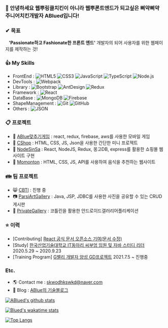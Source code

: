 <!--
**ABlued/ABlued** is a ✨ _special_ ✨ repository because its `README.md` (this file) appears on your GitHub profile.
[![ABlued github stats](https://github-readme-stats.vercel.app/api?username=ABlued&hide_border=true&hide=contribs&count_private=true&show_icons=true)](https://github.com/anuraghazra/github-readme-stats)
<br>
<br>
Here are some ideas to get you started:

- 🔭 I’m currently working on ...
- 🌱 I’m currently learning ...
- 👯 I’m looking to collaborate on ...
- 🤔 I’m looking for help with ...
- 💬 Ask me about ...
- 📫 How to reach me: ...
- 😄 Pronouns: ...
- ⚡ Fun fact: ...
-->
### 👋 안녕하세요 웹뿌링클치킨이 아니라 웹뿌론트엔드가 되고싶은 삐약삐약 주니어치킨개발자 ABlued입니다!
  
  
### ✔ 목표
&ensp; **'Passionate하고 Fashionate한 프론트 엔드'** 개발자의 되어 사용자를 위한 웹페이지를 제작하는 것!
  
### :thumbsup: My Skills
+ FrontEnd : ![HTML5](https://img.shields.io/badge/HTML5-E34F26?logo=HTML5&logoColor=white) ![CSS3](https://img.shields.io/badge/CSS3-1572B6?logo=CSS3&logoColor=white) ![JavaScript](https://img.shields.io/badge/JavaScript-F7DF1E?logo=JavaScript&logoColor=black) ![TypeScript](https://img.shields.io/badge/TypeScript-3178C6?logo=TypeScript&logoColor=white) ![Node.js](https://img.shields.io/badge/Node.js-339933?logo=Node.js&logoColor=white)
+ DevTools : ![Webpack](https://img.shields.io/badge/Webpack-8DD6F9?logo=Webpack&logoColor=black)
+ Library : ![Bootstrap](https://img.shields.io/badge/Bootstrap-7952B3?logo=Bootstrap&logoColor=white) ![AntDesign](https://img.shields.io/badge/AntDesign-0170FE?logo=AntDesign&logoColor=white)  ![Redux](https://img.shields.io/badge/Redux-764ABC?logo=Redux&logoColor=white)
+ Framework : ![React](https://img.shields.io/badge/React-61DAF8?logo=React&logoColor=black)
+ DataBase : ![MongoDB](https://img.shields.io/badge/MongoDB-47A248?logo=MongoDB&logoColor=white) ![Firebase](https://img.shields.io/badge/Firebase-FFCA28?logo=Firebase&logoColor=black)
+ ShapeManagement : ![Git](https://img.shields.io/badge/Git-F05032?logo=Git&logoColor=white) ![GitHub](https://img.shields.io/badge/GitHub-181717?logo=GitHub&logoColor=White)
+ Others : ![JSON](https://img.shields.io/badge/JSON-000000?logo=JSON&logoColor=white)

  
### :clipboard: 프로젝트
+ :dog: [ABlue맞추기게임](https://github.com/ABlued/GDProject) : react, redux, firebase, aws를 사용한 모바일 게임
+ :shirt: [CShop](https://github.com/ABlued/CShop) : HTML, CSS, JS, Json을 사용한 간단한 미니 프로젝트
+ :dress: [NodeSinSa](https://github.com/ABlued/NodeReactProject) : React, NodeJS, Redux, 몽고DB, express를 활용한 쇼핑몰 웹사이트 구현
+ :sunrise: [Momonton](https://github.com/ABlued/momonton) : HTML, CSS, JS, API를 사용하여 음식을 추천하는 웹사이트
  
### :family: 팀 프로젝트
+ :smile_cat: [CBTI](https://github.com/CBTI) : 진행 중
+ :camera: [ParsiArtGallery](https://github.com/ABlued/ParisArtGallery-public-) : Java, JSP, JDBC를 사용한 사진을 공유할 수 있는 CRUD 게시판
+ :iphone: [PrivateGallery](https://github.com/ABlued/PrivateGallery) : 코틀린을 활용한 안드로이드갤러리어플리케이션
  
### :star: 이력
+ [Contributing] [React 공식 문서 오픈소스 기여(문서 수정)](https://github.com/reactjs/ko.reactjs.org/blob/master/content/docs/typechecking-with-proptypes.md)
+ [Study] [한국산업기술대학교 IT동아리 씨부엉 임원 및 자바 스터디 리더](https://cafe.naver.com/cebuong/188) 2020.5.29 ~ 2020.9.23
+ [Training Program] [G밸리 개발자 양성 GD프로젝트](https://ablue-1.tistory.com/category/GD%ED%94%84%EB%A1%9C%EC%A0%9D%ED%8A%B8) 2021.7.5 ~ 진행중  
  
### Etc.
- 🌎 Contact me : skwodhkswkd@naver.com
- 🌱 Blog : [ABlue의 기술블로그](https://ablue-1.tistory.com)
  
  
[![ABlued's github stats](https://github-readme-stats.vercel.app/api?username=ABlued&hide_border=true&hide=contribs&count_private=true&show_icons=true)](https://github.com/anuraghazra/github-readme-stats)

[![Blued's wakatime stats](https://github-readme-stats.vercel.app/api/wakatime?username=Blued)](https://wakatime.com/@Blued)  
  
[![Top Langs](https://github-readme-stats.vercel.app/api/top-langs/?username=ABlued&layout=compact)](https://github.com/anuraghazra/github-readme-stats)
  


<br>
<br>
